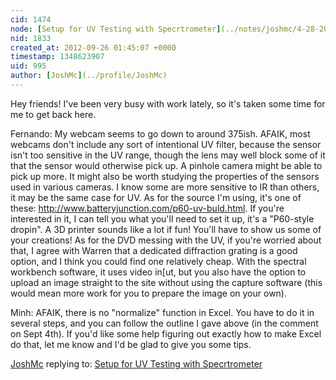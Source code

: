 ```yaml
---
cid: 1474
node: [Setup for UV Testing with Specrtrometer](../notes/joshmc/4-28-2012/setup-uv-testing-specrtrometer)
nid: 1833
created_at: 2012-09-26 01:45:07 +0000
timestamp: 1348623907
uid: 995
author: [JoshMc](../profile/JoshMc)
---
```


Hey friends!  I've been very busy with work lately, so it's taken some time for me to get back here.

Fernando:  My webcam seems to go down to around 375ish.  AFAIK, most webcams don't include any sort of intentional UV filter, because the sensor isn't too sensitive in the UV range, though the lens may well block some of it that the sensor would otherwise pick up.  A pinhole camera might be able to pick up more.  It might also be worth studying the properties of the sensors used in various cameras.  I know some are more sensitive to IR than others, it may be the same case for UV.  As for the source I'm using, it's one of these:  http://www.batteryjunction.com/p60-uv-buld.html.  If you're interested in it, I can tell you what you'll need to set it up, it's a "P60-style dropin".  A 3D printer sounds like a lot if fun!  You'll have to show us some of your creations!    As for the DVD messing with the UV, if you're worried about that, I agree with Warren that a dedicated diffraction grating is a good option, and I think you could find one relatively cheap.  With the spectral workbench software, it uses video in[ut, but you also have the option to upload an image straight to the site without using the capture software (this would mean more work for you to prepare the image on your own).

Minh:  AFAIK, there is no "normalize" function in Excel.  You have to do it in several steps, and you can follow the outline I gave above (in the comment on Sept 4th).  If you'd like some help figuring out exactly how to make Excel do that, let me know and I'd be glad to give you some tips.

[JoshMc](../profile/JoshMc) replying to: [Setup for UV Testing with Specrtrometer](../notes/joshmc/4-28-2012/setup-uv-testing-specrtrometer)

